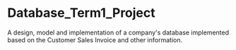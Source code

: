 # Database_Term1_Project
A design, model and implementation of a company's database implemented based on the Customer Sales Invoice and other information.
